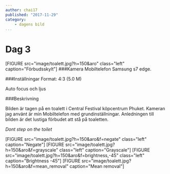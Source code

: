 ```yaml
---
author: chai17
published: "2017-11-29"
category:
    - dagens bild
...
```

Dag 3
==================================
[FIGURE src="image/toalett.jpg?h=150&aro" class="left" caption="Förbudsskylt"]
###Kamera
Mobiltelefon Samsung s7 edge.

###Inställningar
Format: 4:3 (5.0 M)

Auto focus och ljus


<!--more-->

###Beskrivning

Bilden är tagen på en toalett i Central Festival köpcentrum Phuket.
Kameran jag använt är min Mobiltelefon med grundinställningar.
Anledningen till bilden är det lustiga förbudet att stå på toaletten.

*Dont step on the toilet*

[FIGURE src="image/toalett.jpg?h=150&aro&f=negate" class="left" caption="Negate"]
[FIGURE src="image/toalett.jpg?h=150&aro&f=grayscale" class="left" caption="Grayscale"]
[FIGURE src="image/toalett.jpg?h=150&aro&f=brightness,-45" class="left" caption="Brightness -45"]
[FIGURE src="image/toalett.jpg?h=150&aro&f=mean_removal" caption="Mean removal"]
